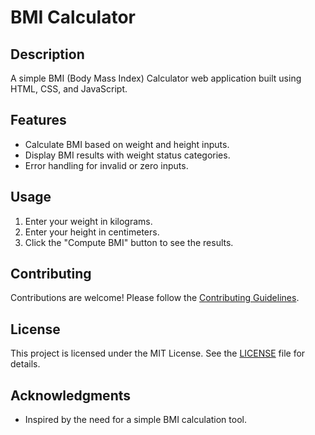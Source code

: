 # BMI Calculator

## Description

A simple BMI (Body Mass Index) Calculator web application built using HTML, CSS, and JavaScript.

## Features

- Calculate BMI based on weight and height inputs.
- Display BMI results with weight status categories.
- Error handling for invalid or zero inputs.

## Usage

1. Enter your weight in kilograms.
2. Enter your height in centimeters.
3. Click the "Compute BMI" button to see the results.

## Contributing

Contributions are welcome! Please follow the [Contributing Guidelines](CONTRIBUTING.md).

## License

This project is licensed under the MIT License. See the [LICENSE](LICENSE) file for details.

## Acknowledgments

- Inspired by the need for a simple BMI calculation tool.
